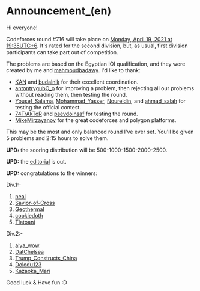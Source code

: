 # Announcement_(en)

Hi everyone!

Codeforces round #716 will take place on [Monday, April 19, 2021 at 19:35UTC+6](https://codeforces.com/https://www.timeanddate.com/worldclock/fixedtime.html?day=19&month=4&year=2021&hour=16&min=35&sec=0&p1=166). It's rated for the second division, but, as usual, first division participants can take part out of competition.

The problems are based on the Egyptian IOI qualification, and they were created by me and [mahmoudbadawy](https://codeforces.com/profile/mahmoudbadawy "Master mahmoudbadawy"). I'd like to thank:

 * [KAN](https://codeforces.com/profile/KAN "Legendary Grandmaster KAN") and [budalnik](https://codeforces.com/profile/budalnik "International Grandmaster budalnik") for their excellent coordination.
* [antontrygubO_o](https://codeforces.com/profile/antontrygubO_o "International Grandmaster antontrygubO_o") for improving a problem, then rejecting all our problems without reading them, then testing the round.
* [Yousef_Salama](https://codeforces.com/profile/Yousef_Salama "Grandmaster Yousef_Salama"), [Mohammad_Yasser](https://codeforces.com/profile/Mohammad_Yasser "Master Mohammad_Yasser"), [Noureldin](https://codeforces.com/profile/Noureldin "Master Noureldin"), and [ahmad_salah](https://codeforces.com/profile/ahmad_salah "Expert ahmad_salah") for testing the official contest.
* [74TrAkToR](https://codeforces.com/profile/74TrAkToR "Grandmaster 74TrAkToR") and [psevdoinsaf](https://codeforces.com/profile/psevdoinsaf "Candidate Master psevdoinsaf") for testing the round.
* [MikeMirzayanov](https://codeforces.com/profile/MikeMirzayanov "Headquarters, MikeMirzayanov") for the great codeforces and polygon platforms.

This may be the most and only balanced round I've ever set. You'll be given 5 problems and 2:15 hours to solve them.

**UPD:** the scoring distribution will be 500-1000-1500-2000-2500.

**UPD:** the [editorial](Tutorial_(en).md) is out.

**UPD:** congratulations to the winners:

Div.1:-

 1. [neal](https://codeforces.com/profile/neal "Legendary Grandmaster neal")
2. [Savior-of-Cross](https://codeforces.com/profile/Savior-of-Cross "Grandmaster Savior-of-Cross")
3. [Geothermal](https://codeforces.com/profile/Geothermal "International Grandmaster Geothermal")
4. [cookiedoth](https://codeforces.com/profile/cookiedoth "International Grandmaster cookiedoth")
5. [Tlatoani](https://codeforces.com/profile/Tlatoani "Grandmaster Tlatoani")

Div.2:-

 1. [alya_wow](https://codeforces.com/profile/alya_wow "Unrated, alya_wow")
2. [DatChelsea](https://codeforces.com/profile/DatChelsea "Newbie DatChelsea")
3. [Trump_Constructs_China](https://codeforces.com/profile/Trump_Constructs_China "Candidate Master Trump_Constructs_China")
4. [Dolodu123](https://codeforces.com/profile/Dolodu123 "Pupil Dolodu123")
5. [Kazaoka_Mari](https://codeforces.com/profile/Kazaoka_Mari "Unrated, Kazaoka_Mari")

Good luck & Have fun :D

